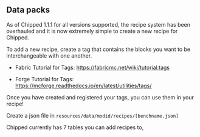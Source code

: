## Data packs

As of Chipped 1.1.1 for all versions supported, the recipe system has been overhauled and it is now extremely simple to create a new recipe for Chipped.

To add a new recipe, create a tag that contains the blocks you want to be interchangeable with one another.

* Fabric Tutorial for Tags: https://fabricmc.net/wiki/tutorial:tags

* Forge Tutorial for Tags: https://mcforge.readthedocs.io/en/latest/utilities/tags/

Once you have created and registered your tags, you can use them in your recipe!

Create a json file in `resources/data/modid/recipes/[benchname.json]`

Chipped currently has 7 tables you can add recipes to, 